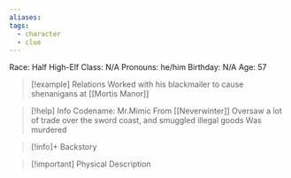 ```yaml
---
aliases: 
tags:
  - character
  - clue
---
```

Race: Half High-Elf
Class: N/A
Pronouns: he/him
Birthday: N/A
Age: 57

>[!example] Relations
> Worked with his blackmailer to cause shenanigans at [[Mortis Manor]]

>[!help] Info
> Codename: Mr.Mimic
> From [[Neverwinter]]
> Oversaw a lot of trade over the sword coast, and smuggled illegal goods
> Was murdered
>

>[!info]+ Backstory
>

>[!important] Physical Description